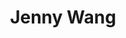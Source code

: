 ---
id: jenny-wang
title: Jenny Wang
image: Jenny Wang.png
fellow_year: 2022
project: ["na"]
agency: ["na"]
hometown: Gotham
region: east
bio_short: Lorem ipsum dolor sit amet, consectetur adipiscing elit, sed do eiusmod tempor incididunt ut labore et dolore magna aliqua. Ut enim ad minim veniam, quis nostrud exercitation ullamco laboris nisi ut aliquip ex ea commodo consequat. 
tags: ['east', '2022']
skills: []
---